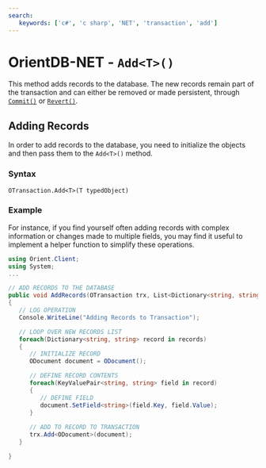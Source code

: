 ```yaml
---
search:
   keywords: ['c#', 'c sharp', 'NET', 'transaction', 'add']
---
```


# OrientDB-NET - `Add<T>()`

This method adds records to the database.  The new records remain part of the transaction and can either be removed or made persistent, through [`Commit()`](NET-Transactions.md#commit) or [`Revert()`](NET-Transactions.md#reset).

## Adding Records

In order to add records to the database, you need to initialize the objects and then pass them to the `Add<T>()` method.

### Syntax

```
OTransaction.Add<T>(T typedObject)
```

### Example

For instance, if you find yourself often adding records with complex information or changes made to multiple fields, you may find it useful to implement a helper function to simplify these operations. 

```csharp
using Orient.Client;
using System; 
...

// ADD RECORDS TO THE DATABASE
public void AddRecords(OTransaction trx, List<Dictionary<string, string>>	records)
{
   // LOG OPERATION
   Console.WriteLine("Adding Records to Transaction");

   // LOOP OVER NEW RECORDS LIST
   foreach(Dictionary<string, string> record in records)
   {
      // INITIALIZE RECORD
      ODocument document = ODocument();

      // DEFINE RECORD CONTENTS
      foreach(KeyValuePair<string, string> field in record)
      {
         // DEFINE FIELD
         document.SetField<string>(field.Key, field.Value);
      }
      
      // ADD TO RECORD TO TRANSACTION
      trx.Add<ODocument>(document);
   }

}
```
